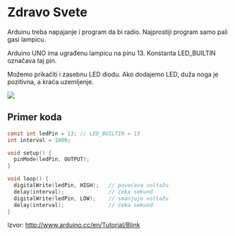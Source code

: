 # Zdravo Svete

Arduinu treba napajanje i program da bi radio. Najprostiji program samo pali gasi lampicu.

Arduino UNO ima ugrađenu lampicu na pinu 13. Konstanta LED_BUILTIN označava taj pin. 

Možemo prikačiti i zasebnu LED diodu. Ako dodajemo LED, duža noga je pozitivna, a kraća uzemljenje.

![](https://docs.arduino.cc/static/c8dbeff786e52681c3d0e9ee9525e140/29114/schematic.png)

## Primer koda

```c
const int ledPin = 13; // LED_BUILTIN = 13
int interval = 1000;

void setup() {
  pinMode(ledPin, OUTPUT);
}

void loop() {
  digitalWrite(ledPin, HIGH);   // povećava voltažu
  delay(interval);              // čeka sekund
  digitalWrite(ledPin, LOW);    // smanjuje voltažu
  delay(interval);              // čeka sekund
}
```

Izvor: http://www.arduino.cc/en/Tutorial/Blink

